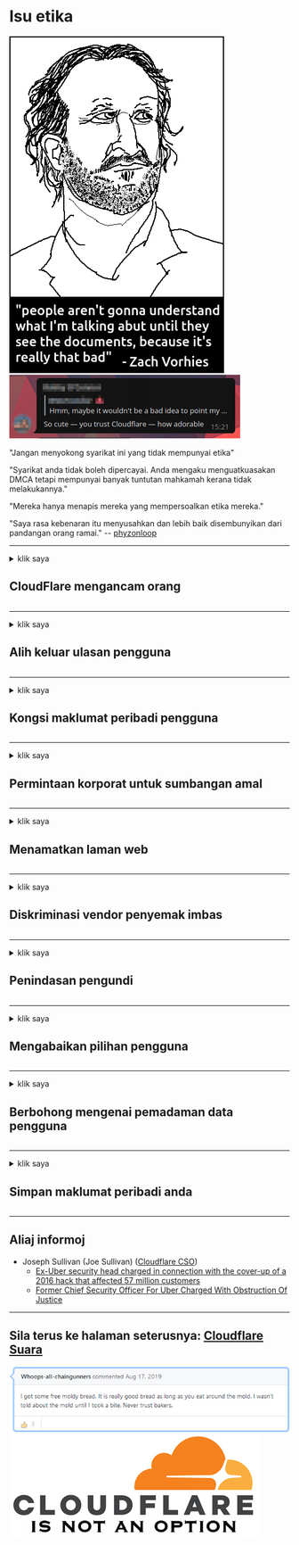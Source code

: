 # Isu etika

![](../image/itsreallythatbad.jpg)
![](../image/telegram/c81238387627b4bfd3dcd60f56d41626.jpg)

"Jangan menyokong syarikat ini yang tidak mempunyai etika"

"Syarikat anda tidak boleh dipercayai. Anda mengaku menguatkuasakan DMCA tetapi mempunyai banyak tuntutan mahkamah kerana tidak melakukannya."

"Mereka hanya menapis mereka yang mempersoalkan etika mereka."

"Saya rasa kebenaran itu menyusahkan dan lebih baik disembunyikan dari pandangan orang ramai."  -- [phyzonloop](https://twitter.com/phyzonloop)


---


<details>
<summary>klik saya

## CloudFlare mengancam orang
</summary>


Cloudflare menghantar e-mel spam kepada pengguna bukan Cloudflare.

- Hantar e-mel hanya kepada pelanggan yang telah memilih
- Apabila pengguna mengatakan "berhenti", kemudian berhenti menghantar e-mel

Sederhana itu. Tetapi Cloudflare tidak peduli.
Cloudflare mengatakan bahawa menggunakan perkhidmatan mereka dapat menghentikan semua spammer atau penyerang.
Bagaimana kita boleh menghentikan Cloudflare tanpa mengaktifkan Cloudflare?


| 🖼 | 🖼 |
| --- | --- |
| ![](../image/cfspam01.jpg) | ![](../image/cfspam03.jpg) |
| ![](../image/cfspam02.jpg) | ![](../image/cfspambrittany.jpg)<br>![](../image/cfspamtwtr.jpg) |

</details>

---

<details>
<summary>klik saya

## Alih keluar ulasan pengguna
</summary>


Ulasan negatif penapis Cloudflare.
Sekiranya anda menghantar teks anti-Cloudflare di Twitter, anda berpeluang mendapatkan balasan daripada pekerja Cloudflare dengan mesej "Tidak, bukan".
Sekiranya anda menyiarkan ulasan negatif di mana-mana laman web ulasan, mereka akan cuba menapisnya.


| 🖼 | 🖼 |
| --- | --- |
| ![](../image/cfcenrev_01.jpg)<br>![](../image/cfcenrev_02.jpg) | ![](../image/cfcenrev_03.jpg) |

</details>

---

<details>
<summary>klik saya

## Kongsi maklumat peribadi pengguna
</summary>


Cloudflare mempunyai masalah gangguan besar-besaran.
Cloudflare berkongsi maklumat peribadi mereka yang mengadu mengenai laman web yang dihoskan.
Kadang-kadang mereka meminta anda memberikan ID sebenar anda.
Sekiranya anda tidak mahu diganggu, diserang, disapu atau dibunuh, lebih baik anda menjauhkan diri dari laman web Cloudflared.


| 🖼 | 🖼 |
| --- | --- |
| ![](../image/cfdox_what.jpg) | ![](../image/cfdox_swat.jpg) |
| ![](../image/cfdox_kill.jpg) | ![](../image/cfdox_threat.jpg) |
| ![](../image/cfdox_dox.jpg) | ![](../image/cfdox_ex1.jpg)<br>![](../image/cfdox_ex2.jpg) |

</details>

---

<details>
<summary>klik saya

## Permintaan korporat untuk sumbangan amal
</summary>


CloudFlare meminta sumbangan amal.
Amat mengerikan bahawa sebuah syarikat Amerika akan meminta amal bersama dengan organisasi bukan keuntungan yang mempunyai tujuan yang baik.
Sekiranya anda suka menyekat orang atau membuang masa orang lain, anda mungkin ingin memesan beberapa pizza untuk pekerja Cloudflare.


![](../image/cfdonate.jpg)

</details>

---

<details>
<summary>klik saya

## Menamatkan laman web
</summary>


Apa yang akan anda lakukan sekiranya laman web anda hilang secara tiba-tiba?
Terdapat laporan bahawa Cloudflare menghapus konfigurasi pengguna atau menghentikan perkhidmatan tanpa sebarang amaran, secara senyap.
Kami mencadangkan anda mencari pembekal yang lebih baik.

![](../image/cftmnt.jpg)

</details>

---

<details>
<summary>klik saya

## Diskriminasi vendor penyemak imbas
</summary>


CloudFlare memberikan perlakuan istimewa kepada mereka yang menggunakan Firefox sambil memberikan perlakuan bermusuhan kepada pengguna bukan Penyemak Imbas Tor berbanding Tor.
Pengguna Tor yang dengan betul menolak untuk melaksanakan javascript bebas juga menerima perlakuan bermusuhan.
Ketidaksamaan akses ini adalah penyalahgunaan netraliti rangkaian dan penyalahgunaan kuasa.

![](../image/browdifftbcx.gif)

- Kiri: Penyemak Imbas Tor, Kanan: Chrome. Alamat IP yang sama.

![](../image/browserdiff.jpg)

- Kiri: Javascript Penyemak Imbas Dinyahdayakan, Kuki Diaktifkan
- Kanan: Javascript Chrome Diaktifkan, Kuki Dinyahaktifkan

![](../image/cfsiryoublocked.jpg)

- QuteBrowser (penyemak imbas kecil) tanpa Tor (Clearnet IP)

| ***Penyemak Imbas*** | ***Akses rawatan*** |
| --- | --- |
| Tor Browser (Javascript diaktifkan) | akses dibenarkan |
| Firefox (Javascript diaktifkan) | akses merosot |
| Chromium (Javascript diaktifkan) | akses merosot |
| Chromium or Firefox (Javascript dilumpuhkan) | akses dinafikan |
| Chromium or Firefox (Kuki dilumpuhkan) | akses dinafikan |
| QuteBrowser | akses dinafikan |
| lynx | akses dinafikan |
| w3m | akses dinafikan |
| wget | akses dinafikan |


Mengapa tidak menggunakan butang Audio untuk menyelesaikan cabaran mudah?

Ya, ada butang audio, tetapi tidak selalu berfungsi berbanding Tor.
Anda akan mendapat mesej ini apabila anda mengkliknya:

```
Cuba lagi nanti
Komputer atau rangkaian anda mungkin menghantar pertanyaan automatik.
Untuk melindungi pengguna kami, kami tidak dapat memproses permintaan Anda sekarang.
Untuk maklumat lebih lanjut, lawati halaman bantuan kami
```

</details>

---

<details>
<summary>klik saya

## Penindasan pengundi
</summary>


Pengundi di negeri AS mendaftar untuk memilih akhirnya melalui laman web setiausaha negara di negeri tempat tinggal mereka.
Pejabat setiausaha negara yang dikendalikan oleh Republikan terlibat dalam penindasan pengundi dengan melayari laman web setiausaha negara melalui Cloudflare.
Perlakuan Cloudflare yang memusuhi pengguna Tor, kedudukan MITMnya sebagai titik pengawasan global terpusat, dan peranannya yang merugikan secara keseluruhan menjadikan calon pemilih enggan mendaftar.
Kaum liberal khususnya cenderung untuk menjaga privasi.
Borang pendaftaran pemilih mengumpulkan maklumat sensitif mengenai kecenderungan politik pengundi, alamat fizikal peribadi, nombor keselamatan sosial, dan tarikh lahir.
Sebilangan besar negeri hanya menyediakan sebahagian daripada maklumat tersebut untuk umum, tetapi Cloudflare melihat semua maklumat itu ketika seseorang mendaftar untuk memilih.

Perhatikan bahawa pendaftaran kertas tidak melanggar Cloudflare kerana pekerja kakitangan kemasukan data setiausaha negara kemungkinan akan menggunakan laman web Cloudflare untuk memasukkan data.

| 🖼 | 🖼 |
| --- | --- |
| ![](../image/cfvotm_01.jpg) | ![](../image/cfvotm_02.jpg) |

- Change.org adalah laman web terkenal untuk mengumpulkan undi dan mengambil tindakan.
“orang di mana sahaja memulakan kempen, menggerakkan penyokong, dan bekerjasama dengan pembuat keputusan untuk mencari jalan keluar.”
Malangnya, banyak orang tidak dapat melihat perubahan.org sama sekali kerana penapis agresif Cloudflare.
Mereka dihalangi menandatangani petisyen itu, sehingga mengecualikannya dari proses demokrasi.
Menggunakan platform non-cloudflared lain seperti OpenPetition membantu menyelesaikan masalah tersebut.

| 🖼 | 🖼 |
| --- | --- |
| ![](../image/changeorgasn.jpg) | ![](../image/changeorgtor.jpg) |

- "Athenian Project" Cloudflare menawarkan perlindungan peringkat perusahaan percuma ke laman web pilihan raya negeri dan tempatan.
Mereka mengatakan "konstituen mereka dapat mengakses maklumat pilihan raya dan pendaftaran pemilih" tetapi ini adalah pembohongan kerana banyak orang tidak dapat melayari laman web ini sama sekali.

</details>

---

<details>
<summary>klik saya

## Mengabaikan pilihan pengguna
</summary>


Sekiranya anda memilih untuk tidak memilih sesuatu, anda tidak akan menerima e-mel mengenainya.
Cloudflare mengabaikan pilihan pengguna dan berkongsi data dengan syarikat pihak ketiga tanpa persetujuan pelanggan.
Sekiranya anda menggunakan pelan percuma mereka, kadangkala mereka akan menghantar e-mel kepada anda yang meminta untuk membeli langganan bulanan.

![](../image/cfviopl_tp.jpg)

</details>

---

<details>
<summary>klik saya

## Berbohong mengenai pemadaman data pengguna
</summary>


Menurut blog pelanggan ex-cloudflare ini, Cloudflare berbohong mengenai penghapusan akaun.
Pada masa kini, banyak syarikat menyimpan data anda setelah anda menutup atau membuang akaun anda.
Sebilangan besar syarikat yang baik menyebutkannya dalam polisi privasi mereka.
Cloudflare? Tidak.

```
2019-08-05 CloudFlare menghantar saya pengesahan bahawa mereka telah membuang akaun saya.
2019-10-02 Saya menerima e-mel dari CloudFlare "kerana saya adalah pelanggan"
```

Cloudflare tidak tahu mengenai perkataan "buang".
Sekiranya ia benar-benar dikeluarkan, mengapa bekas pelanggan ini mendapat e-mel?
Dia juga menyebut bahawa dasar privasi Cloudflare tidak menyebut tentangnya.

```
Dasar privasi baru mereka tidak menyebut tentang menyimpan data selama setahun.
```

![](../image/cfviopl_notdel.jpg)

Bagaimana anda boleh mempercayai Cloudflare jika dasar privasi mereka adalah LIE?

</details>

---

<details>
<summary>klik saya

## Simpan maklumat peribadi anda
</summary>


Memadamkan akaun Cloudflare adalah tahap sukar.

```
Kirimkan tiket sokongan menggunakan kategori "Akaun",
dan meminta penghapusan akaun di badan mesej.
Anda mesti tidak mempunyai domain atau kad kredit yang dilampirkan ke akaun anda sebelum meminta penghapusan.
```

Anda akan menerima e-mel pengesahan ini.

![](../image/cf_deleteandkeep.jpg)

"Kami telah mulai memproses permintaan penghapusan anda" tetapi "Kami akan terus menyimpan maklumat peribadi anda".

Bolehkah anda "mempercayai" ini?

</details>

---

## Aliaj informoj

- Joseph Sullivan (Joe Sullivan) ([Cloudflare CSO](https://twitter.com/eastdakota/status/1296522269313785862))
  - [Ex-Uber security head charged in connection with the cover-up of a 2016 hack that affected 57 million customers](https://www.businessinsider.com/uber-data-hack-security-head-joe-sullivan-charged-cover-up-2020-8)
  - [Former Chief Security Officer For Uber Charged With Obstruction Of Justice](https://www.justice.gov/usao-ndca/pr/former-chief-security-officer-uber-charged-obstruction-justice)


---

## Sila terus ke halaman seterusnya:   [Cloudflare Suara](../PEOPLE.md)

![](../image/freemoldybread.jpg)
![](../image/cfisnotanoption.jpg)
